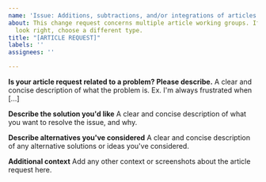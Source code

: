 ```yaml
---
name: 'Issue: Additions, subtractions, and/or integrations of articles'
about: This change request concerns multiple article working groups. If this doesn’t
  look right, choose a different type.
title: "[ARTICLE REQUEST]"
labels: ''
assignees: ''

---
```


**Is your article request related to a problem? Please describe.**
A clear and concise description of what the problem is. Ex. I'm always frustrated when [...]

**Describe the solution you'd like**
A clear and concise description of what you want to resolve the issue, and why.

**Describe alternatives you've considered**
A clear and concise description of any alternative solutions or ideas you've considered.

**Additional context**
Add any other context or screenshots about the article request here.
